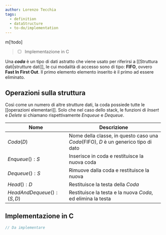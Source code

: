 ```yaml
---
author: Lorenzo Tecchia
tags:
  - definition
  - dataStructure
  - to-do/implementation
---
```

m[!todo] 
>- [ ] Implementazione in C

Una ***coda*** è un tipo di dati astratto che viene usato per riferirsi a [[Struttura dati|strutture dati]], le cui modalità di accesso sono di tipo: **FIFO**, ovvero **Fast In First Out**. Il primo elemento elemento inserito è il primo ad essere eliminato.

## Operazioni sulla struttura
Così come un numero di altre strutture dati, la coda possiede tutte le [[operazioni elementari]].
Solo che nel caso dello stack, le funzioni di $Insert$ e $Delete$ si chiamano rispettivamente $Enqueue$ e $Dequeue$.

| Nome           | Descrizione                                                                         |
| ------------------- | ----------------------------------------------------------------------------------- |
| $Coda(D)$          | Nome della classe, in questo caso una $Coda$(FIFO), $D$ è un generico tipo di dato |
| $Enqueue():S$         | Inserisce in coda e restituisce la nuova coda                             |
| $Dequeue():S$           | Rimuove dalla coda e restituisce la nuova                                      |
| $Head():D$           | Restituisce la testa della $Coda$                                         |
| $HeadAndDequeue(): (S,D)$ | Restituisce la testa e la nuova $Coda$, ed elimina la testa                        |

## Implementazione in C
```C
// Da implementare
```